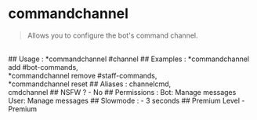 # commandchannel

> Allows you to configure the bot's command channel.

<br>
## Usage :
*commandchannel #channel
## Examples :
*commandchannel add #bot-commands,
<br>*commandchannel remove #staff-commands,
<br>*commandchannel reset
## Aliases :
channelcmd,
<br>cmdchannel
## NSFW ?
- No
## Permissions :
Bot: Manage messages
<br>
User: Manage messages
## Slowmode :
- 3 seconds
## Premium Level
- Premium